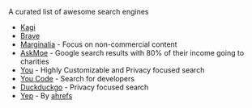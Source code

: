A curated list of awesome search engines

- [Kagi](https://kagi.com)
- [Brave](https://search.brave.com)
- [Marginalia](https://search.marginalia.nu) - Focus on non-commercial content
- [AskMoe](https://ask.moe) - Google search results with 80% of their income going to charities
- [You](https://you.com) - Highly Customizable and Privacy focused search
- [You Code](https://you.com/code) - Search for developers
- [Duckduckgo](https://duckduckgo.com) - Privacy focused search
- [Yep](https://yep.com) - By [ahrefs](https://ahrefs.com)
